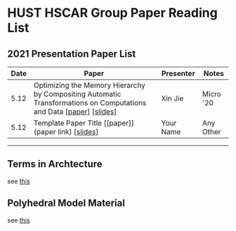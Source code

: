 # HUST HSCAR Group Paper Reading List

## 2021 Presentation Paper List

| **Date** | **Paper** | **Presenter** | **Notes** |
| --- | --- | --- | --- |
| 5.12 |Optimizing the Memory Hierarchy by Compositing Automatic Transformations on Computations and Data [[paper]](https://ieeexplore.ieee.org/document/9251965) [[slides]](https://www.di.ens.fr/~zhaojie/micro2020-presentation) | Xin Jie | Micro '20 |
| 5.12 | Template Paper Title [[paper]](paper link) [[slides]](/slides/test.pdf) | Your Name | Any Other |

----

## Terms in Archtecture
 
see [this](/terms/arch.md)

## Polyhedral Model Material

see [this](/poly/material.md)

